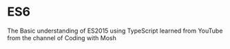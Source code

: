# ES6
The Basic understanding of ES2015 using TypeScript learned from YouTube from the channel of Coding with Mosh
